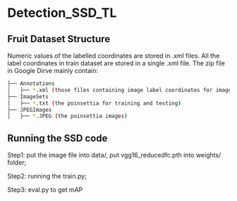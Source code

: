 # Detection_SSD_TL


## Fruit Dataset Structure

Numeric values of the labelled coordinates are stored in .xml files. All the label coordinates in train dataset are stored in a single .xml file. The zip file in Google Dirve mainly contain:

```bash
├── Annotations
│   ├── *.xml (those files containing image label coordinates for images )
├── ImageSets
│   ├── *.txt (the poinsettia for training and testing)
├── JPEGImages
│   ├── *.JPEG (the poinsettia images)
```
## Running the SSD code
Step1: put the image file into data/, put vgg16_reducedfc.pth into weights/ folder;

Step2: running the train.py;

Step3: eval.py to get mAP
